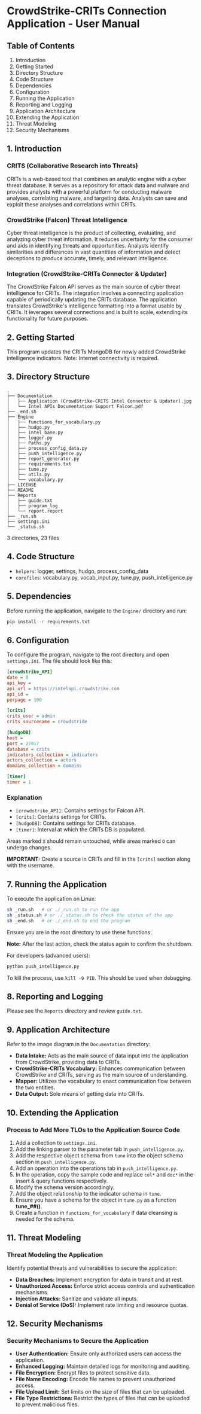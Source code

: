 # CrowdStrike-CRITs Connection Application - User Manual

## Table of Contents
1. Introduction
2. Getting Started
3. Directory Structure
4. Code Structure
5. Dependencies
6. Configuration
7. Running the Application
8. Reporting and Logging
9. Application Architecture
10. Extending the Application
11. Threat Modeling
12. Security Mechanisms

## 1. Introduction

### CRITS (Collaborative Research into Threats)
CRITs is a web-based tool that combines an analytic engine with a cyber threat database. It serves as a repository for attack data and malware and provides analysts with a powerful platform for conducting malware analyses, correlating malware, and targeting data. Analysts can save and exploit these analyses and correlations within CRITs.

### CrowdStrike (Falcon) Threat Intelligence
Cyber threat intelligence is the product of collecting, evaluating, and analyzing cyber threat information. It reduces uncertainty for the consumer and aids in identifying threats and opportunities. Analysts identify similarities and differences in vast quantities of information and detect deceptions to produce accurate, timely, and relevant intelligence.

### Integration (CrowdStrike-CRITs Connector & Updater)
The CrowdStrike Falcon API serves as the main source of cyber threat intelligence for CRITs. The integration involves a connecting application capable of periodically updating the CRITs database. The application translates CrowdStrike's intelligence formatting into a format usable by CRITs. It leverages several connections and is built to scale, extending its functionality for future purposes.

## 2. Getting Started

This program updates the CRITs MongoDB for newly added CrowdStrike intelligence indicators. Note: Internet connectivity is required.

## 3. Directory Structure

```
.
├── Documentation
│   ├── Application (CrowdStrike-CRITS Intel Connector & Updater).jpg
│   └── Intel APIs Documentation Support Falcon.pdf
├── _end.sh
├── Engine
│   ├── functions_for_vocabulary.py
│   ├── hudgo.py
│   ├── intel_base.py
│   ├── logger.py
│   ├── Paths.py
│   ├── process_config_data.py
│   ├── push_intelligence.py
│   ├── report_generator.py
│   ├── requirements.txt
│   ├── tune.py
│   ├── utils.py
│   └── vocabulary.py
├── LICENSE
├── README
├── Reports
│   ├── guide.txt
│   ├── program_log
│   └── report.report
├── _run.sh
├── settings.ini
└── _status.sh
```

3 directories, 23 files

## 4. Code Structure

- `helpers`: logger, settings, hudgo, process_config_data
- `corefiles`: vocabulary.py, vocab_input.py, tune.py, push_intelligence.py

## 5. Dependencies

Before running the application, navigate to the `Engine/` directory and run:

```sh
pip install -r requirements.txt
```

## 6. Configuration

To configure the program, navigate to the root directory and open `settings.ini`. The file should look like this:

```ini
[crowdstrike_API]
date = 0
api_key =
api_url = https://intelapi.crowdstrike.com
api_id =
perpage = 100

[crits]
crits_user = admin
crits_sourcename = crowdstride

[hudgoDB]
host =
port = 27017
database = crits
indicators_collection = indicators
actors_collection = actors
domains_collection = domains

[timer]
timer = 1
```

### Explanation

- `[crowdstrike_API]`: Contains settings for Falcon API.
- `[crits]`: Contains settings for CRITs.
- `[hudgoDB]`: Contains settings for CRITs database.
- `[timer]`: Interval at which the CRITs DB is populated.

Areas marked `X` should remain untouched, while areas marked `O` can undergo changes.

**IMPORTANT:** Create a source in CRITs and fill in the `[crits]` section along with the username.

## 7. Running the Application

To execute the application on Linux:

```sh
sh _run.sh   # or ./_run.sh to run the app
sh _status.sh # or ./_status.sh to check the status of the app
sh _end.sh   # or ./_end.sh to end the program
```

Ensure you are in the root directory to use these functions.

**Note:** After the last action, check the status again to confirm the shutdown.

For developers (advanced users):

```sh
python push_intelligence.py
```

To kill the process, use `kill -9 PID`. This should be used when debugging.

## 8. Reporting and Logging

Please see the `Reports` directory and review `guide.txt`.

## 9. Application Architecture

Refer to the image diagram in the `Documentation` directory:

- **Data Intake:** Acts as the main source of data input into the application from CrowdStrike, providing data to CRITs.
- **CrowdStrike-CRITs Vocabulary:** Enhances communication between CrowdStrike and CRITs, serving as the main source of understanding.
- **Mapper:** Utilizes the vocabulary to enact communication flow between the two entities.
- **Data Output:** Sole means of getting data into CRITs.

## 10. Extending the Application

### Process to Add More TLOs to the Application Source Code

1. Add a collection to `settings.ini`.
2. Add the linking parser to the parameter tab in `push_intelligence.py`.
3. Add the respective object schema from `tune` into the object schema section in `push_intelligence.py`.
4. Add an operation into the operations tab in `push_intelligence.py`.
5. In the operation, copy the sample code and replace `col*` and `doc*` in the insert & query functions respectively.
6. Modify the schema version accordingly.
7. Add the object relationship to the indicator schema in `tune`.
8. Ensure you have a schema for the object in `tune.py` as a function **tune_##()**.
9. Create a function in `functions_for_vocabulary` if data cleansing is needed for the schema.

## 11. Threat Modeling

### Threat Modeling the Application

Identify potential threats and vulnerabilities to secure the application:

- **Data Breaches:** Implement encryption for data in transit and at rest.
- **Unauthorized Access:** Enforce strict access controls and authentication mechanisms.
- **Injection Attacks:** Sanitize and validate all inputs.
- **Denial of Service (DoS):** Implement rate limiting and resource quotas.

## 12. Security Mechanisms

### Security Mechanisms to Secure the Application

- **User Authentication:** Ensure only authorized users can access the application.
- **Enhanced Logging:** Maintain detailed logs for monitoring and auditing.
- **File Encryption:** Encrypt files to protect sensitive data.
- **File Name Encoding:** Encode file names to prevent unauthorized access.
- **File Upload Limit:** Set limits on the size of files that can be uploaded.
- **File Type Restrictions:** Restrict the types of files that can be uploaded to prevent malicious files.
